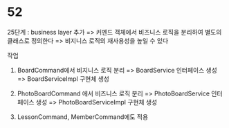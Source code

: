 # 52

25단계 : business layer 추가
=> 커멘드 객체에서 비즈니스 로직을 분리하여 별도의 클래스로 정의한다
=> 비지니스 로직의 재사용성을 높일 수 있다


작업
1) BoardCommand에서 비지니스 로직 분리
   => BoardService 인터페이스 생성
   => BoardServiceImpl 구현체 생성
      
2) PhotoBoardCommand 에서 비즈니스 로직 분리
   => PhotoBoardService 인터페이스 생성
   => PhotoBoardServiceImpl 구현체 생성

3) LessonCommand, MemberCommand에도 적용
  
  
  